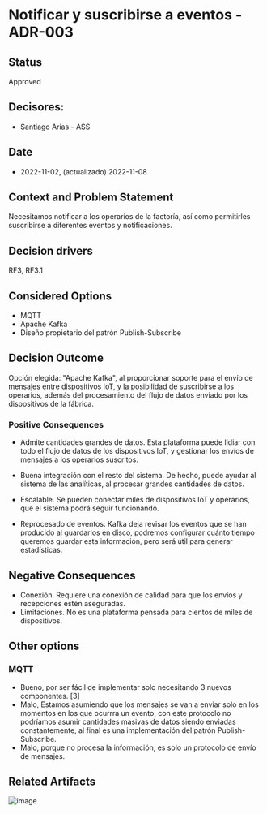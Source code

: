 # Notificar y suscribirse a eventos - ADR-003

## Status

Approved

## Decisores:

* Santiago Arias - ASS

## Date

* 2022-11-02, (actualizado) 2022-11-08

## Context and Problem Statement

Necesitamos notificar a los operarios de la factoría, así como permitirles suscribirse a diferentes eventos y notificaciones.

## Decision drivers

RF3, RF3.1

## Considered Options

* MQTT
* Apache Kafka
* Diseño propietario del patrón Publish-Subscribe

## Decision Outcome

Opción elegida: "Apache Kafka", al proporcionar soporte para el envío de mensajes entre dispositivos IoT, y la posibilidad de suscribirse a los operarios, además del procesamiento del flujo de datos enviado por los dispositivos de la fábrica.
### Positive Consequences

* Admite cantidades grandes de datos. Esta plataforma puede lidiar con todo el flujo de datos de los dispositivos IoT, y gestionar los envíos de mensajes a los operarios suscritos.

* Buena integración con el resto del sistema. De hecho, puede ayudar al sistema de las analíticas, al procesar grandes cantidades de datos.

* Escalable. Se pueden conectar miles de dispositivos IoT y operarios, que el sistema podrá seguir funcionando.

* Reprocesado de eventos. Kafka deja revisar los eventos que se han producido al guardarlos en disco, podremos configurar cuánto tiempo queremos guardar esta información, pero será útil para generar estadísticas.

## Negative Consequences

* Conexión. Requiere una conexión de calidad para que los envíos y recepciones estén aseguradas.
* Limitaciones. No es una plataforma pensada para cientos de miles de dispositivos.

## Other options

### MQTT

* Bueno, por ser fácil de implementar solo necesitando 3 nuevos componentes. [3]
* Malo, Estamos asumiendo que los mensajes se van a enviar solo en los momentos en los que ocurrra un evento, con este protocolo no podríamos asumir cantidades masivas de datos siendo enviadas constantemente, al final es una implementación del patrón Publish-Subscribe.
* Malo, porque no procesa la información, es solo un protocolo de envío de mensajes.

## Related Artifacts

![image](https://user-images.githubusercontent.com/103439723/201760482-2138862a-b376-4e77-bfa6-dfe4dc478a1e.png)

